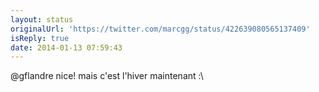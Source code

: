 ```yaml
---
layout: status
originalUrl: 'https://twitter.com/marcgg/status/422639080565137409'
isReply: true
date: 2014-01-13 07:59:43
---
```


@gflandre nice! mais c'est l'hiver maintenant :\

